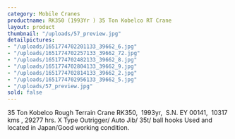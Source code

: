 ```yaml
---
category: Mobile Cranes
productname: RK350 (1993Yr ) 35 Ton Kobelco RT Crane
layout: product
thumbnail: "/uploads/57_preview.jpg"
detailpictures:
- "/uploads/1651774702201133_39662_6.jpg"
- "/uploads/1651774702257133_39662_72.jpg"
- "/uploads/1651774702482133_39662_8.jpg"
- "/uploads/1651774702804133_39662_9.jpg"
- "/uploads/1651774702814133_39662_2.jpg"
- "/uploads/1651774702956133_39662_5.jpg"
- "/uploads/57_preview.jpg"
sold: false
---
```


35 Ton Kobelco Rough Terrain Crane
RK350,  1993yr,  S.N. EY 00141,  10317 kms , 29277 hrs.
X Type Outrigger/ Auto Jib/ 35t/ ball hooks
Used and located in Japan/Good working condition.


